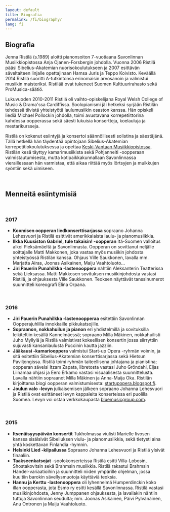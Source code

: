 ```yaml
---
layout: default
title: Biografia
permalink: /fi/biography/
lang: fi
---
```


## Biografia

Jenna Ristilä (s.1989) aloitti pianonsoiton 7-vuotiaana Savonlinnan Musiikkiopistossa Anja Ojanen-Forsbergin johdolla. Vuonna 2006 Ristilä pääsi Sibelius-Akatemian nuorisokoulutukseen ja 2007 esittävän säveltaiteen linjalle opettajinaan Hamsa Juris ja Teppo Koivisto. Keväällä 2014 Ristilä suoritti A-tutkintonsa erinomaisin arvosanoin ja valmistui musiikin maisteriksi. Ristilää ovat tukeneet Suomen Kulttuurirahasto sekä ProMusica-säätiö.

Lukuvuoden 2010-2011 Ristilä oli vaihto-opiskelijana Royal Welsh College of Music & Drama'ssa Cardiffissa. Soolopianismi jäi hetkeksi syrjään Ristilän tehdessä tiivistä yhteistyötä laulumusiikin osaston kanssa. Hän opiskeli liediä Michael Pollockin johdolla, toimi avustavana korrepetiittorina kahdessa oopperassa sekä säesti lukuisia konsertteja, koelauluja ja mestarikursseja.

Ristilä on kokenut esiintyjä ja konsertoi säännöllisesti solistina ja säestäjänä. Tällä hetkellä hän täydentää opintojaan Sibelius-Akatemian korrepetitiokoulutuksessa ja opettaa [Keski-Vantaan Musiikkiopistossa](http://kevamo.com/). Ristilän kesä täyttyy kamarimusiikista sekä Pohjanneiti -oopperaan valmistautumisesta, mutta kotipaikkakunnallaan Savonlinnassa vieraillessaan hän varmistaa, että aikaa riittää myös lörtsyjen ja muikkujen syöntiin sekä uimiseen.

<br/>

## Menneitä esiintymisiä

<br/>

### 2017

- __Koomisen oopperan liedkonserttisarjassa__ sopraano Johanna Lehesvuori ja Ristilä esittivät amerikkalaista laulu- ja pianomusiikkia.
- __Ilkka Kuusiston Gabriel, tule takaisin! -oopperan__ Itä-Suomen valloitus alkoi Pieksämäeltä ja Savonlinnasta. Oopperan on sovittanut neljälle soittajalle Matti Makkonen, joka vastaa myös musiikin johdosta yhteistyössä Ristilän kanssa. Ohjaus Ville Saukkonen, lavalla mm. Marjatta Airas, Joonas Asikainen, Maiju Vaahtoluoto...
- __Jiri Pauerin Punahilkka -lastenooppera__ nähtiin Aleksanterin Teatterissa sekä Lieksassa. Matti Makkosen sovituksen musiikinjohdosta vastasi Ristilä, ja ohjauksesta Ville Saukkonen. Teoksen näyttävät tanssinumerot suunnitteli koreografi Elina Orpana.

<br/>

### 2016

- __Jiri Pauerin Punahilkka -lastenoopperaa__ esitettiin Savonlinnan Oopperajuhlilla innokkaille pikkukatsojille.
- __Sopraanon, nokkahuilun ja pianon__ eri yhdistelmillä ja sovituksilla leikiteltiin kesällä Kannelmäessä; sopraano Milla Mäkinen, nokkahuilisti Juho Myllylä ja Ristilä valmistivat kokeellisen konsertin jossa siirryttiin sujuvasti kansanlaulusta Puccinin kautta jazziin.
- __Jääkausi -kamariooppera__ valmistui Start-up Opera -ryhmän voimin, ja sitä esitettiin Sibelius-Akatemian konserttisarjassa sekä Hietsun Paviljongissa. Ristilä toimi ryhmän taiteellisena johtajana ja pianistina; oopperan sävelsi Itzam Zapata, libretosta vastasi Juho Gröndahl, Eljas Liinamaa ohjasi ja Eero Erkamo vastasi visuaalisesta suunnittelusta. Lavalla nähtiin sopraanot Milla Mäkinen ja Anna-Maija Oka. Ristilän kirjoittama blogi oopperan valmistumisesta: [startupopera.blogspot.fi](http://startupopera.blogspot.fi).
- __Joulun valo -levyn__ julkaisemisen jälkeen sopraano Johanna Lehesvuori ja Ristilä ovat esittäneet levyn kappaleita konserteissa eri puolilla Suomea. Levyn voi ostaa verkkokaupasta [bluemusicgroup.com](http://bluemusicgroup.com).

<br/>

### 2015

- __Itsenäisyyspäivän konsertit__ Tukholmassa viulisti Marielle Iivosen kanssa sisälsivät Sibeliuksen viulu- ja pianomusiikkia, sekä tietysti aina yhtä koskettavan Finlandia -hymnin.
- __Helsinki Lied -kilpailussa__ Sopraano Johanna Lehesvuori ja Ristilä ylsivät finaaliin.
- __Taakseenkatsojat__ -soolokonserteissa Ristilä esitti Villa-Lobosin, Shostakovitsin sekä Brahmsin musiikkia. Ristilä rakastui Brahmsin Händel-variaatioihin ja suunnitteli niiden ympärille ohjelman, jossa kuultiin barokin sävellysmuotoja käyttäviä teoksia. 
- __Hannu ja Kerttu -lastenooppera__ oli lyhennelmä Humperdinckin koko illan oopperasta, jota Esmo ry esitti kesällä Savonlinnassa. Ristilä vastasi musiikinjohdosta, Jenny Jumppanen ohjauksesta, ja lavallakin nähtiin tuttuja Savonlinnan seudulta; mm. Joonas Asikainen, Päivi Pylvänäinen, Anu Ontronen ja Maiju Vaahtoluoto.

<br/>
